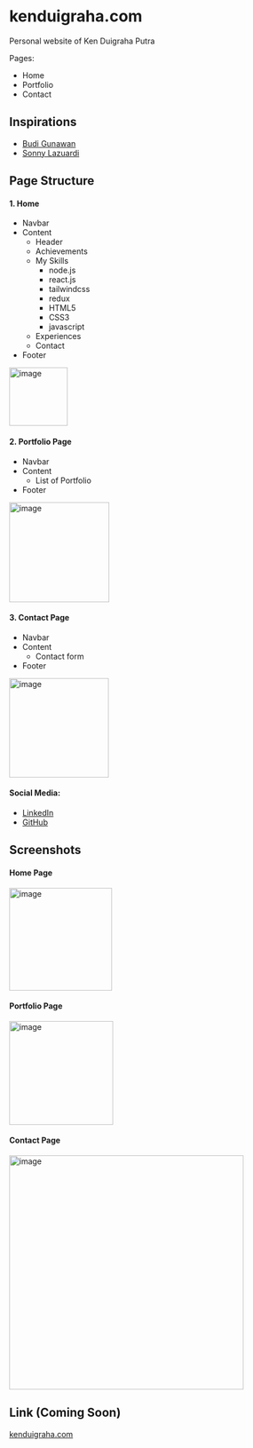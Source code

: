 # kenduigraha.com

Personal website of Ken Duigraha Putra

Pages:
- Home
- Portfolio
- Contact

## Inspirations
- [Budi Gunawan](https://www.budigunawan.com/)
- [Sonny Lazuardi](https://sonnylab.framer.website/)

## Page Structure
#### 1. Home
- Navbar
- Content
  - Header
  - Achievements
  - My Skills
    - node.js
    - react.js
    - tailwindcss
    - redux
    - HTML5
    - CSS3
    - javascript
  - Experiences
  - Contact
- Footer
<img width="105" alt="image" src="https://github.com/user-attachments/assets/5aa7f900-6c06-4bfc-97b1-c021d1268639" />

#### 2. Portfolio Page
- Navbar
- Content
  - List of Portfolio
- Footer
<img width="180" alt="image" src="https://github.com/user-attachments/assets/56da8689-9357-458b-848a-f96be0738a74" />

#### 3. Contact Page
- Navbar
- Content
  - Contact form
- Footer
<img width="179" alt="image" src="https://github.com/user-attachments/assets/c07427fa-a66f-4472-9212-4205cd1bd4ef" />

#### Social Media:
- [LinkedIn](https://www.linkedin.com/in/kenduigraha/)
- [GitHub](https://github.com/kenduigraha)

## Screenshots
#### Home Page
<img width="185" alt="image" src="https://github.com/user-attachments/assets/b7bbaa2f-b11b-492b-a04a-7ffb0cdec8ae" />

#### Portfolio Page
<img width="187" alt="image" src="https://github.com/user-attachments/assets/9625958c-c2df-4ec5-931d-f3afdc9aa95c" />

#### Contact Page
<img width="422" alt="image" src="https://github.com/user-attachments/assets/a9f7ea1f-7378-42d5-9701-42839468764f" />

## Link (Coming Soon)
[kenduigraha.com](https://kenduigraha.com)

